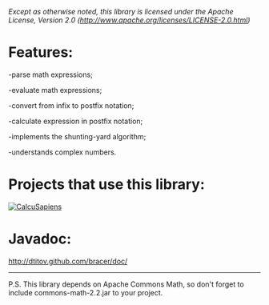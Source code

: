 *Except as otherwise noted, this library is licensed under the Apache License, Version 2.0 (http://www.apache.org/licenses/LICENSE-2.0.html)*

Features:
=======
-parse math expressions;

-evaluate math expressions;

-convert from infix to postfix notation;

-calculate expression in postfix notation;

-implements the shunting-yard algorithm;

-understands complex numbers.

Projects that use this library:
=======
<a href="https://play.google.com/store/apps/details?id=com.calcu.sapiens.general">![CalcuSapiens](https://lh4.ggpht.com/wYgLmF9AKg3wSxOP2PwCSKPrelTQuf-fygZo6-TP-mBJEi3vzmCraiQWooqBy4d_rVqL=w705 "CalcuSapiens")</a>

Javadoc:
=======
http://dtitov.github.com/bracer/doc/



---
P.S. This library depends on Apache Commons Math, so don't forget to include commons-math-2.2.jar to your project.
